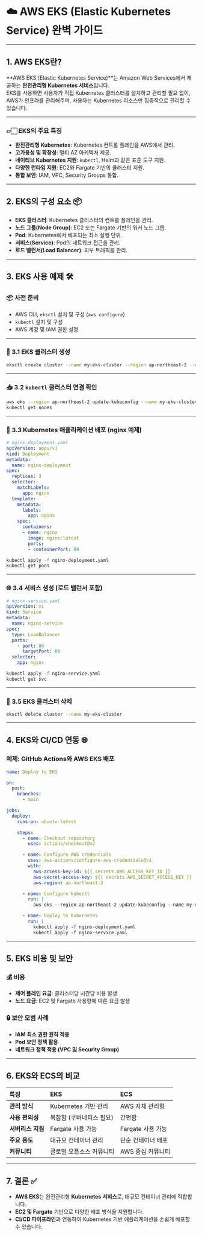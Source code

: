 
# ☁️ AWS EKS (Elastic Kubernetes Service) 완벽 가이드

---

## 1. AWS EKS란?
**AWS EKS (Elastic Kubernetes Service)**는 Amazon Web Services에서 제공하는 **완전관리형 Kubernetes 서비스**입니다.  
EKS를 사용하면 사용자가 직접 Kubernetes 클러스터를 설치하고 관리할 필요 없이,  
AWS가 인프라를 관리해주며, 사용자는 Kubernetes 리소스만 집중적으로 관리할 수 있습니다.

---

### 👉🏻 EKS의 주요 특징
- **완전관리형 Kubernetes**: Kubernetes 컨트롤 플레인을 AWS에서 관리.
- **고가용성 및 확장성**: 멀티 AZ 아키텍처 제공.
- **네이티브 Kubernetes 지원**: `kubectl`, Helm과 같은 표준 도구 지원.
- **다양한 런타임 지원**: EC2와 Fargate 기반의 클러스터 지원.
- **통합 보안**: IAM, VPC, Security Groups 통합.

---

## 2. EKS의 구성 요소 📦
- **EKS 클러스터**: Kubernetes 클러스터의 컨트롤 플레인을 관리.
- **노드 그룹(Node Group)**: EC2 또는 Fargate 기반의 워커 노드 그룹.
- **Pod**: Kubernetes에서 배포되는 최소 실행 단위.
- **서비스(Service)**: Pod의 네트워크 접근을 관리.
- **로드 밸런서(Load Balancer)**: 외부 트래픽을 관리.

---

## 3. EKS 사용 예제 🛠️
### 📦 사전 준비
- AWS CLI, `eksctl` 설치 및 구성 (`aws configure`)
- `kubectl` 설치 및 구성
- AWS 계정 및 IAM 권한 설정

---

### 📂 3.1 EKS 클러스터 생성
```bash
eksctl create cluster --name my-eks-cluster --region ap-northeast-2 --nodegroup-name standard-workers --node-type t3.medium --nodes 3
```

---

### 📥 3.2 `kubectl` 클러스터 연결 확인
```bash
aws eks --region ap-northeast-2 update-kubeconfig --name my-eks-cluster
kubectl get nodes
```

---

### 📄 3.3 Kubernetes 애플리케이션 배포 (nginx 예제)
```yaml
# nginx-deployment.yaml
apiVersion: apps/v1
kind: Deployment
metadata:
  name: nginx-deployment
spec:
  replicas: 3
  selector:
    matchLabels:
      app: nginx
  template:
    metadata:
      labels:
        app: nginx
    spec:
      containers:
      - name: nginx
        image: nginx:latest
        ports:
        - containerPort: 80
```

```bash
kubectl apply -f nginx-deployment.yaml
kubectl get pods
```

---

### 🌐 3.4 서비스 생성 (로드 밸런서 포함)
```yaml
# nginx-service.yaml
apiVersion: v1
kind: Service
metadata:
  name: nginx-service
spec:
  type: LoadBalancer
  ports:
    - port: 80
      targetPort: 80
  selector:
    app: nginx
```

```bash
kubectl apply -f nginx-service.yaml
kubectl get svc
```

---

### 🧹 3.5 EKS 클러스터 삭제
```bash
eksctl delete cluster --name my-eks-cluster
```

---

## 4. EKS와 CI/CD 연동 🌐
### 예제: GitHub Actions와 AWS EKS 배포
```yaml
name: Deploy to EKS

on:
  push:
    branches:
      - main

jobs:
  deploy:
    runs-on: ubuntu-latest

    steps:
      - name: Checkout repository
        uses: actions/checkout@v2

      - name: Configure AWS credentials
        uses: aws-actions/configure-aws-credentials@v1
        with:
          aws-access-key-id: ${{ secrets.AWS_ACCESS_KEY_ID }}
          aws-secret-access-key: ${{ secrets.AWS_SECRET_ACCESS_KEY }}
          aws-region: ap-northeast-2

      - name: Configure kubectl
        run: |
          aws eks --region ap-northeast-2 update-kubeconfig --name my-eks-cluster

      - name: Deploy to Kubernetes
        run: |
          kubectl apply -f nginx-deployment.yaml
          kubectl apply -f nginx-service.yaml
```

---

## 5. EKS 비용 및 보안
### 💰 비용
- **제어 플레인 요금**: 클러스터당 시간당 비용 발생
- **노드 요금**: EC2 및 Fargate 사용량에 따른 요금 발생

### 🔒 보안 모범 사례
- **IAM 최소 권한 원칙 적용**
- **Pod 보안 정책 활용**
- **네트워크 정책 적용 (VPC 및 Security Group)**

---

## 6. EKS와 ECS의 비교
| **특징**                   | **EKS**                  | **ECS**                |
|:---------------------------|:-------------------------|:-----------------------|
| **관리 방식**              | Kubernetes 기반 관리     | AWS 자체 관리형       |
| **사용 편의성**            | 복잡함 (쿠버네티스 필요) | 간편함                |
| **서버리스 지원**          | Fargate 사용 가능        | Fargate 사용 가능      |
| **주요 용도**              | 대규모 컨테이너 관리      | 단순 컨테이너 배포     |
| **커뮤니티**               | 글로벌 오픈소스 커뮤니티 | AWS 중심 커뮤니티      |

---

## 7. 결론 ✅
- **AWS EKS**는 완전관리형 **Kubernetes 서비스**로, 대규모 컨테이너 관리에 적합합니다.
- **EC2 및 Fargate** 기반으로 다양한 배포 방식을 지원합니다.
- **CI/CD 파이프라인**과 연동하여 Kubernetes 기반 애플리케이션을 손쉽게 배포할 수 있습니다.

